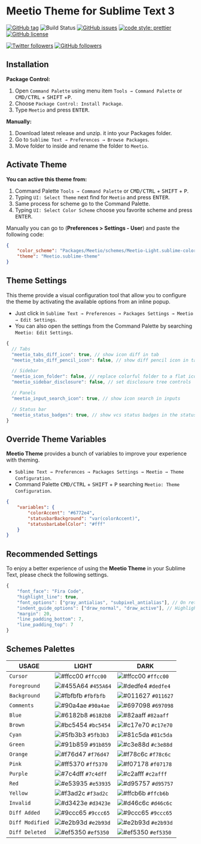# Meetio Theme for Sublime Text 3

[![GitHub tag](https://img.shields.io/github/release/mauroreisvieira/meetio.svg?style=for-the-badge)](https://github.com/mauroreisvieira/meetio/releases)
![Build Status](https://img.shields.io/travis/mauroreisvieira/meetio/master.svg?style=for-the-badge)
[![GitHub issues](https://img.shields.io/github/issues/mauroreisvieira/meetio.svg?style=for-the-badge)](https://github.com/mauroreisvieira/meetio/issues)
[![code style: prettier](https://img.shields.io/badge/code_style-prettier-ff69b4.svg?style=for-the-badge)](https://github.com/prettier/prettier)
[![GitHub license](https://img.shields.io/badge/license-MIT-blue.svg?style=for-the-badge)](https://github.com/mauroreisvieira/meetio/blob/master/LICENSE)

[![Twitter followers](https://img.shields.io/twitter/follow/mauroreisvieira?style=for-the-badge)](https://twitter.com/mauroreisvieira/)
[![GitHub followers](https://img.shields.io/github/followers/mauroreisvieira?style=for-the-badge)](https://github.com/mauroreisvieira/)

## Installation

**Package Control:**

1. Open `Command Palette` using menu item `Tools → Command Palette` or <kbd>CMD/CTRL</kbd> + <kbd>SHIFT</kbd> +<kbd>P</kbd>.
2. Choose `Package Control: Install Package`.
3. Type `Meetio` and press <kbd>ENTER</kbd>.

**Manually:**

1. Download latest release and unzip. it into your Packages folder.
2. Go to `Sublime Text → Preferences → Browse Packages`.
3. Move folder to inside and rename the folder to `Meetio`.

## Activate Theme

**You can active this theme from:**

1. Command Palette `Tools → Command Palette` or <kbd>CMD/CTRL</kbd> + <kbd>SHIFT</kbd> + <kbd>P</kbd>.
2. Typing `UI: Select Theme` next find for `Meetio` and press <kbd>ENTER</kbd>.
3. Same process for scheme go to the Command Palette.
4. Typing `UI: Select Color Scheme` choose you favorite scheme and press <kbd>ENTER</kbd>.

Manually you can go to (**Preferences > Settings - User**) and paste the following code:

```json
{
    "color_scheme": "Packages/Meetio/schemes/Meetio-Light.sublime-color-scheme",
    "theme": "Meetio.sublime-theme"
}
```

## Theme Settings

This theme provide a visual configuration tool that allow you to configure the theme by activating the available options from an inline popup.

-   Just click in `Sublime Text → Preferences → Packages Settings → Meetio → Edit Settings`.
-   You can also open the settings from the Command Palette by searching `Meetio: Edit Settings`.

```js
{
  // Tabs
  "meetio_tabs_diff_icon": true, // show icon diff in tab
  "meetio_tabs_diff_pencil_icon": false, // show diff pencil icon in tab

  // Sidebar
  "meetio_icon_folder": false, // replace colorful folder to a flat icon folder
  "meetio_sidebar_disclosure": false, // set disclosure tree controls

  // Panels
  "meetio_input_search_icon": true, // show icon search in inputs

  // Status bar
  "meetio_status_badges": true, // show vcs status badges in the status bar
}
```

## Override Theme Variables

**Meetio Theme** provides a bunch of variables to improve your experience with theming.

-   `Sublime Text → Preferences → Packages Settings → Meetio → Theme Configuration`.
-   Command Palette <kbd>CMD/CTRL</kbd> + <kbd>SHIFT</kbd> + <kbd>P</kbd> searching `Meetio: Theme Configuration`.

```json
{
    "variables": {
        "colorAccent": "#6772e4",
        "statusbarBackground": "var(colorAccent)",
        "statusbarLabelColor": "#fff"
    }
}
```

## Recommended Settings

To enjoy a better experience of using the **Meetio Theme** in your Sublime Text, please check the following settings.

```js
{
    "font_face": "Fira Code",
    "highlight_line": true,
    "font_options": ["gray_antialias", "subpixel_antialias"], // On retina Mac & Windows
    "indent_guide_options": ["draw_normal", "draw_active"], // Highlight active indent
    "margin": 20,
    "line_padding_bottom": 7,
    "line_padding_top": 7
}
```

## Schemes Palettes

| USAGE           | LIGHT                                                                   | DARK                                                                    |
| --------------- | ----------------------------------------------------------------------- | ----------------------------------------------------------------------- |
| `Cursor`        | ![#ffcc00](https://placehold.it/30x24/ffcc00/000000?text=%20) `#ffcc00` | ![#ffcc00](https://placehold.it/30x24/ffcc00/000000?text=%20) `#ffcc00` |
| `Foreground`    | ![#455A64](https://placehold.it/30x24/455A64/000000?text=%20) `#455A64` | ![#dedfe4](https://placehold.it/30x24/dedfe4/000000?text=%20) `#dedfe4` |
| `Background`    | ![#fbfbfb](https://placehold.it/30x24/fbfbfb/000000?text=%20) `#fbfbfb` | ![#011627](https://placehold.it/30x24/011627/000000?text=%20) `#011627` |
| `Comments`      | ![#90a4ae](https://placehold.it/30x24/90a4ae/000000?text=%20) `#90a4ae` | ![#697098](https://placehold.it/30x24/697098/000000?text=%20) `#697098` |
| `Blue`          | ![#6182b8](https://placehold.it/30x24/6182b8/000000?text=%20) `#6182b8` | ![#82aaff](https://placehold.it/30x24/82aaff/000000?text=%20) `#82aaff` |
| `Brown`         | ![#bc5454](https://placehold.it/30x24/bc5454/000000?text=%20) `#bc5454` | ![#c17e70](https://placehold.it/30x24/c17e70/000000?text=%20) `#c17e70` |
| `Cyan`          | ![#5fb3b3](https://placehold.it/30x24/5fb3b3/000000?text=%20) `#5fb3b3` | ![#81c5da](https://placehold.it/30x24/81c5da/000000?text=%20) `#81c5da` |
| `Green`         | ![#91b859](https://placehold.it/30x24/91b859/000000?text=%20) `#91b859` | ![#c3e88d](https://placehold.it/30x24/c3e88d/000000?text=%20) `#c3e88d` |
| `Orange`        | ![#f76d47](https://placehold.it/30x24/f76d47/000000?text=%20) `#f76d47` | ![#f78c6c](https://placehold.it/30x24/f78c6c/000000?text=%20) `#f78c6c` |
| `Pink`          | ![#ff5370](https://placehold.it/30x24/ff5370/000000?text=%20) `#ff5370` | ![#f07178](https://placehold.it/30x24/f07178/000000?text=%20) `#f07178` |
| `Purple`        | ![#7c4dff](https://placehold.it/30x24/7c4dff/000000?text=%20) `#7c4dff` | ![#c2afff](https://placehold.it/30x24/c2afff/000000?text=%20) `#c2afff` |
| `Red`           | ![#e53935](https://placehold.it/30x24/e53935/000000?text=%20) `#e53935` | ![#d95757](https://placehold.it/30x24/d95757/000000?text=%20) `#d95757` |
| `Yellow`        | ![#f3ad2c](https://placehold.it/30x24/f3ad2c/000000?text=%20) `#f3ad2c` | ![#ffcb6b](https://placehold.it/30x24/ffcb6b/000000?text=%20) `#ffcb6b` |
| `Invalid`       | ![#d3423e](https://placehold.it/30x24/d3423e/000000?text=%20) `#d3423e` | ![#d46c6c](https://placehold.it/30x24/d46c6c/000000?text=%20) `#d46c6c` |
| `Diff Added`    | ![#9ccc65](https://placehold.it/30x24/9ccc65/000000?text=%20) `#9ccc65` | ![#9ccc65](https://placehold.it/30x24/9ccc65/000000?text=%20) `#9ccc65` |
| `Diff Modified` | ![#e2b93d](https://placehold.it/30x24/e2b93d/000000?text=%20) `#e2b93d` | ![#e2b93d](https://placehold.it/30x24/e2b93d/000000?text=%20) `#e2b93d` |
| `Diff Deleted`  | ![#ef5350](https://placehold.it/30x24/ef5350/000000?text=%20) `#ef5350` | ![#ef5350](https://placehold.it/30x24/ef5350/000000?text=%20) `#ef5350` |
